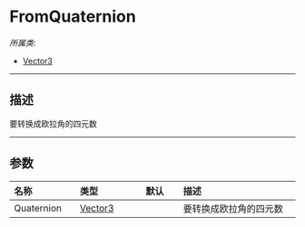 # FromQuaternion

*所属类*:
* [Vector3](/Api/DataType/Vector3.md)
------------------------------------------------------------------------------------------
## 描述

要转换成欧拉角的四元数

------------------------------------------------------------------------------------------
## 参数

|<div style="width:100px">名称</div>|<div style="width:100px">类型</div>|<div style="width:50px">默认</div>|<div style="width:350px">描述</div>|
|:---|:---|:---|:---|
|Quaternion|[Vector3](/Api/DataType/Vector3.md)||要转换成欧拉角的四元数|
